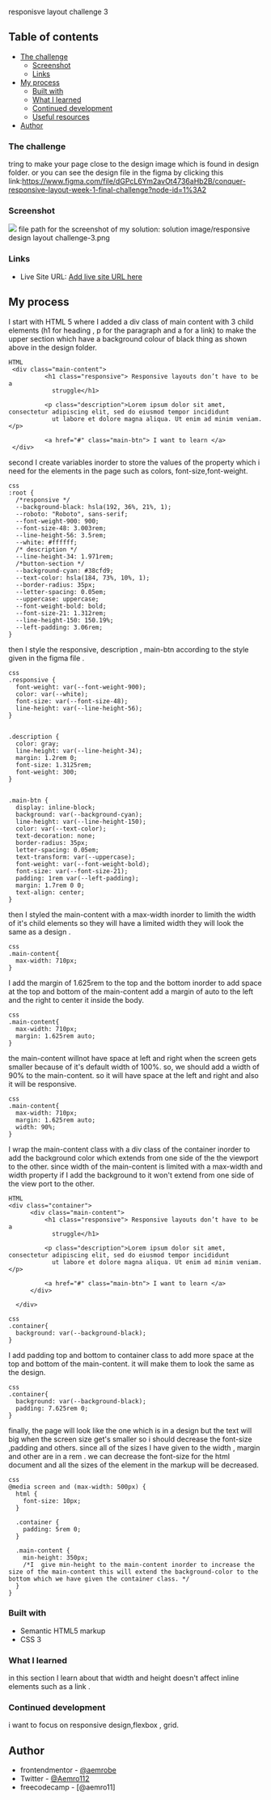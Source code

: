 responisve layout challenge 3

## Table of contents

- [The challenge](#the-challenge)
  - [Screenshot](#screenshot)
  - [Links](#links)
- [My process](#my-process)
  - [Built with](#built-with)
  - [What I learned](#what-i-learned)
  - [Continued development](#continued-development)
  - [Useful resources](#useful-resources)
- [Author](#author)

### The challenge

tring to make your page close to the design image which is found in design folder.
or
you can see the design file in the figma by clicking this link:https://www.figma.com/file/dGPcL6Ym2avOt4736aHb2B/conquer-responsive-layout-week-1-final-challenge?node-id=1%3A2

### Screenshot

![](./screenshot.jpg)
file path for the screenshot of my solution:
solution image/responsive design layout challenge-3.png


### Links

- Live Site URL: [Add live site URL here](https://your-live-site-url.com)

## My process

I start with HTML 5 where I added a div class of main content with 3 child elements (h1 for heading , p for the paragraph and a for a link) to make the upper section which have a background colour of black thing as shown above in the design folder.

```
HTML
 <div class="main-content">
          <h1 class="responsive"> Responsive layouts don’t have to be a
            struggle</h1>

          <p class="description">Lorem ipsum dolor sit amet, consectetur adipiscing elit, sed do eiusmod tempor incididunt
            ut labore et dolore magna aliqua. Ut enim ad minim veniam.</p>

          <a href="#" class="main-btn"> I want to learn </a>
 </div>
```

second I create variables inorder to store the values of the property which i need for the elements in the page such as colors, font-size,font-weight.

```
css
:root {
  /*responsive */
  --background-black: hsla(192, 36%, 21%, 1);
  --roboto: "Roboto", sans-serif;
  --font-weight-900: 900;
  --font-size-48: 3.003rem;
  --line-height-56: 3.5rem;
  --white: #ffffff;
  /* description */
  --line-height-34: 1.971rem;
  /*button-section */
  --background-cyan: #38cfd9;
  --text-color: hsla(184, 73%, 10%, 1);
  --border-radius: 35px;
  --letter-spacing: 0.05em;
  --uppercase: uppercase;
  --font-weight-bold: bold;
  --font-size-21: 1.312rem;
  --line-height-150: 150.19%;
  --left-padding: 3.06rem;
}
```

then I style the responsive, description , main-btn according to the style given in the figma file .

```
css
.responsive {
  font-weight: var(--font-weight-900);
  color: var(--white);
  font-size: var(--font-size-48);
  line-height: var(--line-height-56);
}


.description {
  color: gray;
  line-height: var(--line-height-34);
  margin: 1.2rem 0;
  font-size: 1.3125rem;
  font-weight: 300;
}


.main-btn {
  display: inline-block;
  background: var(--background-cyan);
  line-height: var(--line-height-150);
  color: var(--text-color);
  text-decoration: none;
  border-radius: 35px;
  letter-spacing: 0.05em;
  text-transform: var(--uppercase);
  font-weight: var(--font-weight-bold);
  font-size: var(--font-size-21);
  padding: 1rem var(--left-padding);
  margin: 1.7rem 0 0;
  text-align: center;
}

```

then I styled the main-content with a max-width inorder to limith the width of it's child elements so they will have a limited width they will look the same as a design .

```
css
.main-content{
  max-width: 710px;
}
```

I add the margin of 1.625rem to the top and the bottom inorder to add space at the top and bottom of the main-content add a margin of auto to the left and the right to center it inside the body.

```
css
.main-content{
  max-width: 710px;
  margin: 1.625rem auto;
}
```

the main-content willnot have space at left and right when the screen gets smaller because of it's default width of 100%.
so, we should add a width of 90% to the main-content. so it will have space at the left and right and also it will be responsive.

```
css
.main-content{
  max-width: 710px;
  margin: 1.625rem auto;
  width: 90%;
}
```

I wrap the main-content class with a div class of the container inorder to add the background color which extends from one side of the the viewport to the other. since width of the main-content is limited with a max-width and width property if I add the background to it won't extend from one side of the view port to the other.

```
HTML
<div class="container">
      <div class="main-content">
          <h1 class="responsive"> Responsive layouts don’t have to be a
            struggle</h1>

          <p class="description">Lorem ipsum dolor sit amet, consectetur adipiscing elit, sed do eiusmod tempor incididunt
            ut labore et dolore magna aliqua. Ut enim ad minim veniam.</p>

          <a href="#" class="main-btn"> I want to learn </a>
      </div>

  </div>
```

```
css
.container{
  background: var(--background-black);
}
```

I add padding top and bottom to container class to add more space at the top and bottom of the main-content. it will make them to look the same as the design.

```
css
.container{
  background: var(--background-black);
  padding: 7.625rem 0;
}
```

finally, the page will look like the one which is in a design
but the text will big when the screen size get's smaller so i should decrease the font-size ,padding and others. since all of the sizes I have given to the width , margin and other are
in a rem . we can decrease the font-size for the html document and all the sizes of the element in the markup will be decreased.

```
css
@media screen and (max-width: 500px) {
  html {
    font-size: 10px;
  }

  .container {
    padding: 5rem 0;
  }

  .main-content {
    min-height: 350px;
    /*I  give min-height to the main-content inorder to increase the size of the main-content this will extend the background-color to the bottom which we have given the container class. */
  }
}
```

### Built with

- Semantic HTML5 markup
- CSS 3

### What I learned

in this section I learn about that width and height doesn't affect inline elements such as a link .

### Continued development

i want to focus on responsive design,flexbox , grid.

## Author

- frontendmentor - [@aemrobe](https://www.frontendmentor.io/profile/yourusername)
- Twitter - [@Aemro112](https://www.twitter.com/yourusername)
- freecodecamp - [@aemro11]
